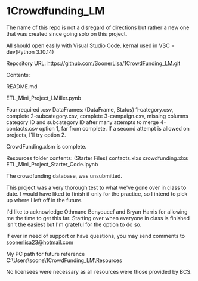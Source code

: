 # 1Crowdfunding_LM
The name of this repo is not a disregard of directions but rather a new one that was created since going solo on this project.

All should open easily with Visual Studio Code.
kernal used in VSC = dev(Python 3.10.14)

Repository URL:
https://github.com/SoonerLisa/1CrowdFunding_LM.git

Contents:

README.md

ETL_Mini_Project_LMiller.pynb

Four required .csv DataFrames: (DataFrame, Status)
    1-category.csv, complete
    2-subcategory.csv, complete
    3-campaign.csv, missing columns category ID and subcategory ID after many attempts to merge
    4-contacts.csv option 1, far from complete. If a second attempt is allowed on projects, I'll try option 2.

CrowdFunding.xlsm is complete.

Resources folder contents:
(Starter Files)
    contacts.xlxs
    crowdfunding.xlxs
    ETL_Mini_Project_Starter_Code.ipynb



The crowdfunding database, was unsubmitted.

This project was a very thorough test to what we've gone over in class to date. I would have liked to finish if only for the practice, so I intend to pick up where I left off in the future.

I'd like to acknowledge Othmane Benyoucef and Bryan Harris for allowing me the time to get this far. Starting over when everyone in class is finished isn't the easiest but I'm grateful for the option to do so.

If ever in need of support or have questions, you may send comments to soonerlisa23@hotmail.com

My PC path for future reference
C:\Users\soone\1CrowdFunding_LM\Resources

No licensees were necessary as all resources were those provided by BCS.

